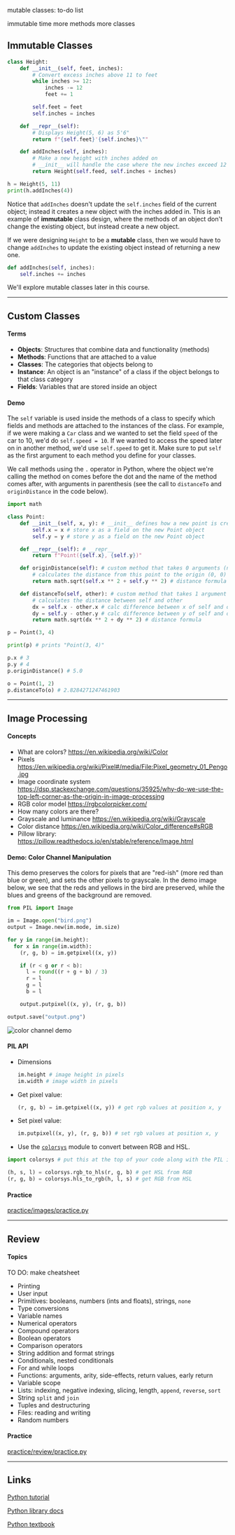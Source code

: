 mutable classes: to-do list

immutable time
more methods
more classes

## Immutable Classes

```py
class Height:
	def __init__(self, feet, inches):
		# Convert excess inches above 11 to feet
		while inches >= 12:
			inches -= 12
			feet += 1

		self.feet = feet
		self.inches = inches

	def __repr__(self):
		# Displays Height(5, 6) as 5'6"
		return f"{self.feet}'{self.inches}\""

	def addInches(self, inches):
		# Make a new height with inches added on
		# __init__ will handle the case where the new inches exceed 12
		return Height(self.feed, self.inches + inches)

h = Height(5, 11)
print(h.addInches(4))
```

Notice that `addInches` doesn't update the `self.inches` field of the current object; instead 
it creates a new object with the inches added in. This is an example of **immutable** class design, where
the methods of an object don't change the existing object, but instead create a new object.

If we were designing `Height` to be a **mutable** class, then we would have to change `addInches` to
update the existing object instead of returning a new one.

```py
def addInches(self, inches):
	self.inches += inches
```

We'll explore mutable classes later in this course.

---

## Custom Classes

#### Terms

- **Objects**: Structures that combine data and functionality (methods)
- **Methods**: Functions that are attached to a value
- **Classes**: The categories that objects belong to
- **Instance**: An object is an "instance" of a class if the object belongs to that class category
- **Fields**: Variables that are stored inside an object

#### Demo

The `self` variable is used inside the methods of a class to specify which fields and methods are attached
to the instances of the class. For example, if we were making a `Car` class and we wanted to set the field `speed` of the car to 10, we'd do `self.speed = 10`.
If we wanted to access the speed later on in another method, we'd use `self.speed` to get it. Make sure to put `self` as the first argument to each method you define for your classes.

We call methods using the `.` operator in Python, where the object we're calling the method on comes before the dot and the name of the method comes after, with arguments in parenthesis (see the call to `distanceTo` and `originDistance` in the code below).

```py
import math

class Point:
	def __init__(self, x, y): # __init__ defines how a new point is created
		self.x = x # store x as a field on the new Point object
		self.y = y # store y as a field on the new Point object

	def __repr__(self): # __repr__
		return f"Point({self.x}, {self.y})"

	def originDistance(self): # custom method that takes 0 arguments (not counting self)
		# calculates the distance from this point to the origin (0, 0)
		return math.sqrt(self.x ** 2 + self.y ** 2) # distance formula

	def distanceTo(self, other): # custom method that takes 1 argument (not counting self)
		# calculates the distance between self and other
		dx = self.x - other.x # calc difference between x of self and other
		dy = self.y - other.y # calc difference between y of self and other
		return math.sqrt(dx ** 2 + dy ** 2) # distance formula

p = Point(3, 4)

print(p) # prints "Point(3, 4)"

p.x # 3
p.y # 4
p.originDistance() # 5.0

o = Point(1, 2)
p.distanceTo(o) # 2.8284271247461903
```

---

## Image Processing

#### Concepts

- What are colors? https://en.wikipedia.org/wiki/Color
- Pixels https://en.wikipedia.org/wiki/Pixel#/media/File:Pixel_geometry_01_Pengo.jpg
- Image coordinate system https://dsp.stackexchange.com/questions/35925/why-do-we-use-the-top-left-corner-as-the-origin-in-image-processing
- RGB color model https://rgbcolorpicker.com/
- How many colors are there?
- Grayscale and luminance https://en.wikipedia.org/wiki/Grayscale
- Color distance https://en.wikipedia.org/wiki/Color_difference#sRGB
- Pillow library: https://pillow.readthedocs.io/en/stable/reference/Image.html

#### Demo: Color Channel Manipulation

This demo preserves the colors for pixels that are "red-ish" (more red than blue or green), and sets the other pixels to grayscale. In the demo image below, we see that the reds and yellows in the bird are preserved, while the blues and greens of the background are removed.

```py
from PIL import Image

im = Image.open("bird.png")
output = Image.new(im.mode, im.size)

for y in range(im.height):
  for x in range(im.width):
	(r, g, b) = im.getpixel((x, y))

	if (r < g or r < b):
	  l = round((r + g + b) / 3)
	  r = l
	  g = l
	  b = l

	output.putpixel((x, y), (r, g, b))

output.save("output.png")
```

![color channel demo](demo.png)

#### PIL API

- Dimensions

  ```py
  im.height # image height in pixels
  im.width # image width in pixels
  ```

- Get pixel value:

  ```py
  (r, g, b) = im.getpixel((x, y)) # get rgb values at position x, y
  ```

- Set pixel value:

  ```py
  im.putpixel((x, y), (r, g, b)) # set rgb values at position x, y
  ```

- Use the [`colorsys`](https://docs.python.org/3/library/colorsys.html) module to convert between RGB and HSL.

```py
import colorsys # put this at the top of your code along with the PIL import

(h, s, l) = colorsys.rgb_to_hls(r, g, b) # get HSL from RGB
(r, g, b) = colorsys.hls_to_rgb(h, l, s) # get RGB from HSL
```

#### Practice

[practice/images/practice.py](practice/images/practice.py)

---

## Review

#### Topics

TO DO: make cheatsheet

- Printing
- User input
- Primitives: booleans, numbers (ints and floats), strings, `none`
- Type conversions
- Variable names
- Numerical operators
- Compound operators
- Boolean operators
- Comparison operators
- String addition and format strings
- Conditionals, nested conditionals
- For and while loops
- Functions: arguments, arity, side-effects, return values, early return
- Variable scope
- Lists: indexing, negative indexing, slicing, length, `append`, `reverse`, `sort`
- String `split` and `join`
- Tuples and destructuring
- Files: reading and writing
- Random numbers

#### Practice

[practice/review/practice.py](practice/review/practice.py)

---

## Links

[Python tutorial](https://docs.python.org/3/tutorial/index.html)

[Python library docs](https://docs.python.org/3/library/index.html)

[Python textbook](https://runestone.academy/ns/books/published/fopp/index.html?mode=browsing)
